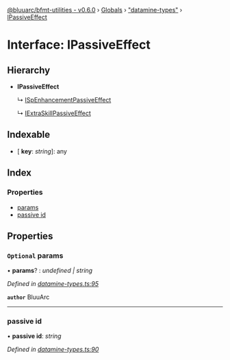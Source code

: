 [@bluuarc/bfmt-utilities - v0.6.0](../README.md) › [Globals](../globals.md) › ["datamine-types"](../modules/_datamine_types_.md) › [IPassiveEffect](_datamine_types_.ipassiveeffect.md)

# Interface: IPassiveEffect

## Hierarchy

* **IPassiveEffect**

  ↳ [ISpEnhancementPassiveEffect](_datamine_types_.ispenhancementpassiveeffect.md)

  ↳ [IExtraSkillPassiveEffect](_datamine_types_.iextraskillpassiveeffect.md)

## Indexable

* \[ **key**: *string*\]: any

## Index

### Properties

* [params](_datamine_types_.ipassiveeffect.md#optional-params)
* [passive id](_datamine_types_.ipassiveeffect.md#passive-id)

## Properties

### `Optional` params

• **params**? : *undefined | string*

*Defined in [datamine-types.ts:95](https://github.com/BluuArc/bfmt-utilities/blob/master/src/datamine-types.ts#L95)*

**`author`** BluuArc

___

###  passive id

• **passive id**: *string*

*Defined in [datamine-types.ts:90](https://github.com/BluuArc/bfmt-utilities/blob/master/src/datamine-types.ts#L90)*
